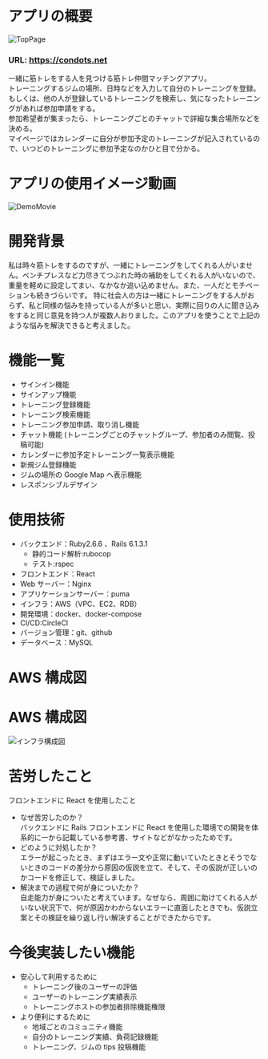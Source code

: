 # アプリの概要

![TopPage](https://user-images.githubusercontent.com/53566393/116806111-d8116f80-ab65-11eb-9f76-f8fce5b81c8e.png)

### URL: https://condots.net

一緒に筋トレをする人を見つける筋トレ仲間マッチングアプリ。  
トレーニングするジムの場所、日時などを入力して自分のトレーニングを登録。  
もしくは、他の人が登録しているトレーニングを検索し、気になったトレーニングがあれば参加申請をする。  
参加希望者が集まったら、トレーニングごとのチャットで詳細な集合場所などを決める。  
マイページではカレンダーに自分が参加予定のトレーニングが記入されているので、いつどのトレーニングに参加予定なのかひと目で分かる。

# アプリの使用イメージ動画

![DemoMovie](https://user-images.githubusercontent.com/53566393/116832004-c8d60480-abed-11eb-8b3b-207f3606f6b3.gif)

# 開発背景

私は時々筋トレをするのですが、一緒にトレーニングをしてくれる人がいません。ベンチプレスなど力尽きてつぶれた時の補助をしてくれる人がいないので、重量を軽めに設定してまい、なかなか追い込めません。また、一人だとモチベーションも続きづらいです。
特に社会人の方は一緒にトレーニングをする人がおらず、私と同様の悩みを持っている人が多いと思い、実際に回りの人に聞き込みをすると同じ意見を持つ人が複数人おりました。このアプリを使うことで上記のような悩みを解決できると考えました。

# 機能一覧

- サインイン機能
- サインアップ機能
- トレーニング登録機能
- トレーニング検索機能
- トレーニング参加申請、取り消し機能
- チャット機能 (トレーニングごとのチャットグループ、参加者のみ閲覧、投稿可能)
- カレンダーに参加予定トレーニング一覧表示機能
- 新規ジム登録機能
- ジムの場所の Google Map へ表示機能
- レスポンシブルデザイン

# 使用技術

- バックエンド：Ruby2.6.6 、Rails 6.1.3.1
  - 静的コード解析:rubocop
  - テスト:rspec
- フロントエンド：React
- Web サーバー：Nginx
- アプリケーションサーバー：puma
- インフラ：AWS（VPC、EC2、RDB）
- 開発環境：docker、docker-compose
- CI/CD:CircleCI
- バージョン管理：git、github
- データベース：MySQL

# AWS 構成図

# AWS 構成図

![インフラ構成図](https://user-images.githubusercontent.com/53566393/116805304-64b92f00-ab60-11eb-974f-da069f8ca80f.png)

# 苦労したこと

フロントエンドに React を使用したこと

- なぜ苦労したのか？  
  バックエンドに Rails フロントエンドに React を使用した環境での開発を体系的に一から記載している参考書、サイトなどがなかったためです。
- どのように対処したか？  
  エラーが起こったとき、まずはエラー文や正常に動いていたときとそうでないときのコードの差分から原因の仮説を立て、そして、その仮説が正しいのかコードを修正して、検証しました。
- 解決までの過程で何が身についたか？  
  自走能力が身についたと考えています。なぜなら、周囲に助けてくれる人がいない状況下で、何が原因かわからないエラーに直面したときでも、仮説立案とその検証を繰り返し行い解決することができたからです。

# 今後実装したい機能

- 安心して利用するために
  - トレーニング後のユーザーの評価
  - ユーザーのトレーニング実績表示
  - トレーニングホストの参加者排除機能権限
- より便利にするために
  - 地域ごとのコミュニティ機能
  - 自分のトレーニング実績、負荷記録機能
  - トレーニング、ジムの tips 投稿機能

